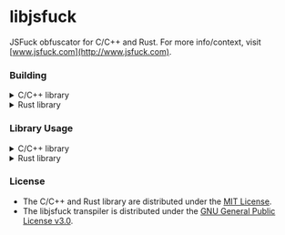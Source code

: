 # libjsfuck
JSFuck obfuscator for C/C++ and Rust. For more info/context, visit [www.jsfuck.com](http://www.jsfuck.com).

### Building
<details>
<summary>C/C++ library</summary>

- GCC
```
make
```
- MinGW
```
make OS=WIN
```
- MSVC
```
.\vcbuild.bat
```

</details>

<details>
<summary>Rust library</summary>

```
cargo build
```

</details>

### Library Usage
<details>
<summary>C/C++ library</summary>

```c
#include <jsfuck.h>
#include <stdlib.h>
#include <stdio.h>

int main(void) {
    uint64_t output_size;

    char code[] = "hello";
    char * output = jsfuck(code, 5, &output_size);
    
    printf("length of output string: %lld\n", output_size);
    printf("%s\n", output);
    free(output);
    
    return 0;
}
```

Tip: You can use `NULL` for the third argument if determining output size is not necessary.
</details>

<details>
<summary>Rust library</summary>

```rs
use jsfuck::jsfuck;

fn main() {
    println!("{}", jsfuck("Hello, World!"));
}
```

</details>

### License
- The C/C++ and Rust library are distributed under the [MIT License](https://opensource.org/licenses/MIT).
- The libjsfuck transpiler is distributed under the [GNU General Public License v3.0](https://www.gnu.org/licenses/gpl-3.0.en.html).